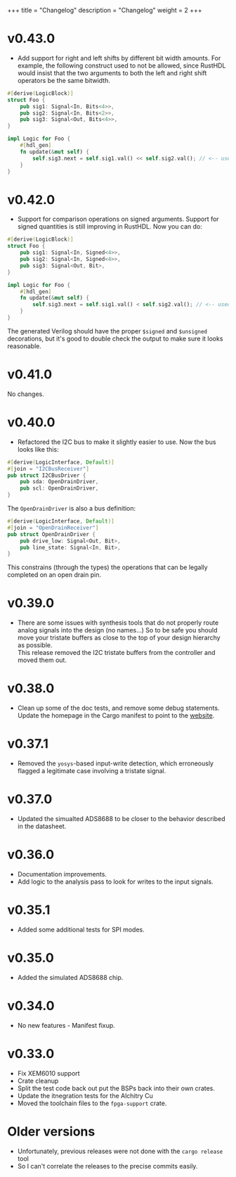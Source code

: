 +++
title = "Changelog"
description = "Changelog"
weight = 2
+++

# v0.43.0

- Add support for right and left shifts by different bit width amounts.  For example,
the following construct used to not be allowed, since RustHDL would insist that the
two arguments to both the left and right shift operators be the same bitwidth.

```rust
#[derive(LogicBlock)]
struct Foo {
    pub sig1: Signal<In, Bits<4>>,
    pub sig2: Signal<In, Bits<2>>,
    pub sig3: Signal<Out, Bits<4>>,
}

impl Logic for Foo {
    #[hdl_gen]
    fn update(&mut self) {
        self.sig3.next = self.sig1.val() << self.sig2.val(); // <-- used to require a bitcast - now it doesn't
    }
}
```

# v0.42.0

- Support for comparison operations on signed arguments.  Support for signed quantities is
still improving in RustHDL.  Now you can do:

```rust
#[derive(LogicBlock)]
struct Foo {
    pub sig1: Signal<In, Signed<4>>,
    pub sig2: Signal<In, Signed<4>>,
    pub sig3: Signal<Out, Bit>,
}

impl Logic for Foo {
    #[hdl_gen]
    fn update(&mut self) {
        self.sig3.next = self.sig1.val() < self.sig2.val(); // <-- used to not work at all.  Now it works
    }
}
```

The generated Verilog should have the proper `$signed` and `$unsigned` decorations, but it's good to double
check the output to make sure it looks reasonable.

# v0.41.0

No changes.

# v0.40.0

- Refactored the I2C bus to make it slightly easier to use.  Now the bus looks like this:

```rust
#[derive(LogicInterface, Default)]
#[join = "I2CBusReceiver"]
pub struct I2CBusDriver {
    pub sda: OpenDrainDriver,
    pub scl: OpenDrainDriver,
}
```

The `OpenDrainDriver` is also a bus definition:

```rust
#[derive(LogicInterface, Default)]
#[join = "OpenDrainReceiver"]
pub struct OpenDrainDriver {
    pub drive_low: Signal<Out, Bit>,
    pub line_state: Signal<In, Bit>,
}
```

This constrains (through the types) the operations that can be legally completed on an open drain pin.

# v0.39.0

- There are some issues with synthesis tools that do not properly route analog signals into the design (no names...)
So to be safe you should move your tristate buffers as close to the top of your design hierarchy as possible.  
This release removed the I2C tristate buffers from the controller and moved them out.

# v0.38.0

- Clean up some of the doc tests, and remove some debug statements.  Update the homepage in the Cargo manifest to 
point to the [website](https://www.rust-hdl.org).

# v0.37.1

- Removed the `yosys`-based input-write detection, which erroneously flagged a legitimate case
involving a tristate signal.

# v0.37.0

- Updated the simualted ADS8688 to be closer to the behavior described in the datasheet.

# v0.36.0

- Documentation improvements.
- Add logic to the analysis pass to look for writes to the input signals.

# v0.35.1

- Added some additional tests for SPI modes.

# v0.35.0

- Added the simulated ADS8688 chip.

# v0.34.0

- No new features - Manifest fixup.

# v0.33.0

- Fix XEM6010 support
- Crate cleanup
- Split the test code back out put the BSPs back into their own crates.
- Update the itnegration tests for the Alchitry Cu
- Moved the toolchain files to the `fpga-support` crate.

# Older versions

- Unfortunately, previous releases were not done with the `cargo release` tool
- So I can't correlate the releases to the precise commits easily.



